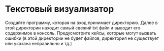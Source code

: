 # Текстовый визуализатор

Создайте программу, которая на вход принимает директорию. Далее в этой директории находит самый свежий txt файл и выводит его содержимое в консоль. Предусмотрите кейсы, которые могут вызвать ошибки (в этой директории не будет файлов, директория не существует или указана неправильно и тд.)
